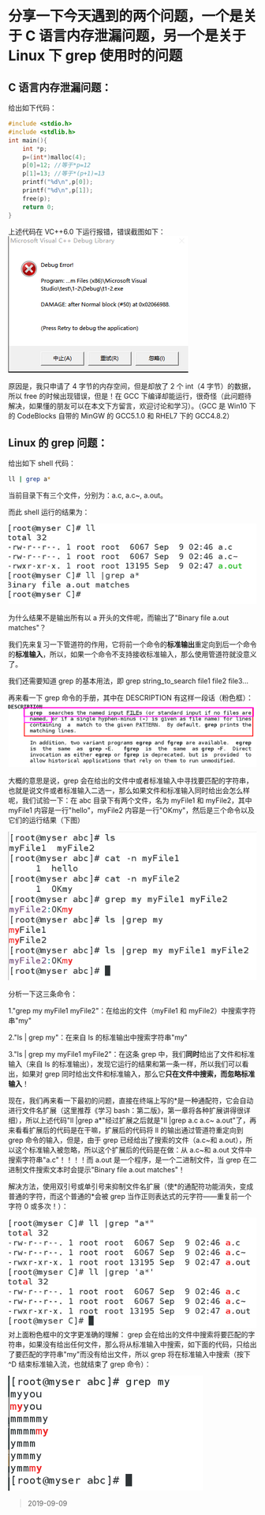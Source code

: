 # 分享一下今天遇到的两个问题，一个是关于 C 语言内存泄漏问题，另一个是关于 Linux 下 grep 使用时的问题

## C 语言内存泄漏问题：

给出如下代码：

```c
#include <stdio.h>
#include <stdlib.h>
int main(){
    int *p;
    p=(int*)malloc(4);
    p[0]=12; //等于*p=12
    p[1]=13; //等于*(p+1)=13
    printf("%d\n",p[0]);
    printf("%d\n",p[1]);
    free(p);
    return 0;
}
```

上述代码在 VC++6.0 下运行报错，错误截图如下：
![image](./imgs/1.png)

原因是，我只申请了 4 字节的内存空间，但是却放了 2 个 int（4 字节）的数据，所以 free 的时候出现错误，但是！在 GCC 下编译却能运行，很奇怪（此问题待解决，如果懂的朋友可以在本文下方留言，欢迎讨论和学习）。（GCC 是 Win10 下的 CodeBlocks 自带的 MinGW 的 GCC5.1.0 和 RHEL7 下的 GCC4.8.2）

## Linux 的 grep 问题：

给出如下 shell 代码：

```bash
ll | grep a*
```

当前目录下有三个文件，分别为：a.c, a.c~, a.out。

而此 shell 运行的结果为：

![image](./imgs/2.png)

为什么结果不是输出所有以 a 开头的文件呢，而输出了"Binary file a.out matches"？

我们先来复习一下管道符的作用，它将前一个命令的**标准输出**重定向到后一个命令的**标准输入**，所以，如果一个命令不支持接收标准输入，那么使用管道符就没意义了。

我们还需要知道 grep 的基本用法，即 grep string_to_search file1 file2 file3...

再来看一下 grep 命令的手册，其中在 DESCRIPTION 有这样一段话（粉色框）：
![image](./imgs/3.png)

大概的意思是说，grep 会在给出的文件中或者标准输入中寻找要匹配的字符串，也就是说文件或者标准输入二选一，那么如果文件和标准输入同时给出会怎么样呢，我们试验一下：在 abc 目录下有两个文件，名为 myFile1 和 myFile2，其中 myFile1 内容是一行"hello"，myFile2 内容是一行"OKmy"，然后是三个命令以及它们的运行结果（下图）

![image](./imgs/4.png)

分析一下这三条命令：

1."grep my myFile1 myFile2"：在给出的文件（myFile1 和 myFile2）中搜索字符串"my"

2."ls | grep my"：在来自 ls 的标准输出中搜索字符串"my"

3."ls | grep my myFile1 myFile2"：在这条 grep 中，我们**同时**给出了文件和标准输入（来自 ls 的标准输出），发现它运行的结果和第一条一样，所以我们可以看出，如果对 grep 同时给出文件和标准输入，那么它**只在文件中搜索，而忽略标准输入**！

现在，我们再来看一下最初的问题，直接在终端上写的\*是一种通配符，它会自动进行文件名扩展（这里推荐《学习 bash：第二版》，第一章将各种扩展讲得很详细），所以上述代码"ll |grep a\*"经过扩展之后就是"ll |grep a.c a.c~ a.out"了，再来看看扩展后的代码是在干嘛，扩展后的代码将 ll 的输出通过管道符重定向到 grep 命令的输入，但是，由于 grep 已经给出了搜索的文件（a.c~和 a.out），所以这个标准输入被忽略，所以这个扩展后的代码是在做：从 a.c~和 a.out 文件中搜索字符串"a.c"！！！！而 a.out 是一个程序，是一个二进制文件，当 grep 在二进制文件搜索文本时会提示"Binary file a.out matches"！

解决方法，使用双引号或单引号来抑制文件名扩展（使\*的通配符功能消失，变成普通的字符，而这个普通的\*会被 grep 当作正则表达式的元字符——重复前一个字符 0 或多次！）：

![image](./imgs/5.png)
对上面粉色框中的文字更准确的理解：
grep 会在给出的文件中搜索将要匹配的字符串，如果没有给出任何文件，那么将从标准输入中搜索，如下面的代码，只给出了要匹配的字符串"my"而没有给出文件，所以 grep 将在标准输入中搜索（按下^D 结束标准输入流，也就结束了 grep 命令）：

![image](./imgs/6.png)

> 2019-09-09
